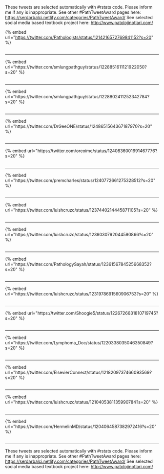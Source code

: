 

These tweets are selected automatically with #rstats code. Please inform me if any is inappropriate.
See other #PathTweetAward pages here: https://serdarbalci.netlify.com/categories/PathTweetAward/ 
See selected social media based textbook project here: http://www.patolojinotlari.com/

{% embed url="https://twitter.com/Pathologists/status/1214216572769841152?s=20" %}<br>
<br>
<hr>
{% embed url="https://twitter.com/smlungpathguy/status/1228851611121922050?s=20" %}<br>
<br>
<hr>
{% embed url="https://twitter.com/smlungpathguy/status/1228802411252342784?s=20" %}<br>
<br>
<hr>
{% embed url="https://twitter.com/DrGeeONE/status/1248651564367187970?s=20" %}<br>
<br>
<hr>
{% embed url="https://twitter.com/oreoimc/status/1240836001691467776?s=20" %}<br>
<br>
<hr>
{% embed url="https://twitter.com/premcharles/status/1240772661275328512?s=20" %}<br>
<br>
<hr>
{% embed url="https://twitter.com/luishcruzc/status/1237440214445871105?s=20" %}<br>
<br>
<hr>
{% embed url="https://twitter.com/luishcruzc/status/1239030792044580866?s=20" %}<br>
<br>
<hr>
{% embed url="https://twitter.com/PathologySayah/status/1236156784525668352?s=20" %}<br>
<br>
<hr>
{% embed url="https://twitter.com/luishcruzc/status/1231978691560906753?s=20" %}<br>
<br>
<hr>
{% embed url="https://twitter.com/Shoogie5/status/1226726631810719745?s=20" %}<br>
<br>
<hr>
{% embed url="https://twitter.com/Lymphoma_Doc/status/1220338035046350849?s=20" %}<br>
<br>
<hr>
{% embed url="https://twitter.com/ElsevierConnect/status/1218209737466093569?s=20" %}<br>
<br>
<hr>
{% embed url="https://twitter.com/luishcruzc/status/1210405381135990784?s=20" %}<br>
<br>
<hr>
{% embed url="https://twitter.com/HermelinMD/status/1204064587382972416?s=20" %}<br>
<br>
<hr>


These tweets are selected automatically with #rstats code. Please inform me if any is inappropriate.
See other #PathTweetAward pages here: https://serdarbalci.netlify.com/categories/PathTweetAward/ 
See selected social media based textbook project here: http://www.patolojinotlari.com/
